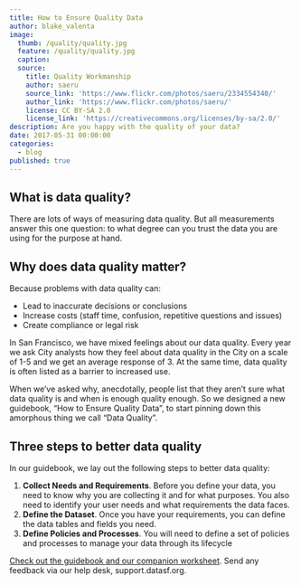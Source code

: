 ```yaml
---
title: How to Ensure Quality Data
author: blake_valenta
image:
  thumb: /quality/quality.jpg
  feature: /quality/quality.jpg
  caption:
  source:
    title: Quality Workmanship
    author: saeru
    source_link: 'https://www.flickr.com/photos/saeru/2334554340/'
    author_link: 'https://www.flickr.com/photos/saeru/'
    license: CC BY-SA 2.0
    license_link: 'https://creativecommons.org/licenses/by-sa/2.0/'
description: Are you happy with the quality of your data?
date: 2017-05-31 00:00:00
categories:
  - blog
published: true
---
```



## What is data quality?

There are lots of ways of measuring data quality. But all measurements answer this one question: to what degree can you trust the data you are using for the purpose at hand.

## Why does data quality matter?

Because problems with data quality can:

* Lead to inaccurate decisions or conclusions
* Increase costs (staff time, confusion, repetitive questions and issues)
* Create compliance or legal risk

In San Francisco, we have mixed feelings about our data quality. Every year we ask City analysts how they feel about data quality in the City on a scale of 1-5 and we get an average response of 3. At the same time, data quality is often listed as a barrier to increased use.

When we’ve asked why, anecdotally, people list that they aren’t sure what data quality is and when is enough quality enough. So we designed a new guidebook, “How to Ensure Quality Data”, to start pinning down this amorphous thing we call “Data Quality”.

## Three steps to better data quality

In our guidebook, we lay out the following steps to better data quality:

1. **Collect Needs and Requirements**. Before you define your data, you need to know why you are collecting it and for what purposes. You also need to identify your user needs and what requirements the data faces.
2. **Define the Dataset**. Once you have your requirements, you can define the data tables and fields you need.
3. **Define Policies and Processes**. You will need to define a set of policies and processes to manage your data through its lifecycle

[Check out the guidebook and our companion worksheet](https://datasf.org/resources/data-quality/). Send any feedback via our help desk, support.datasf.org.